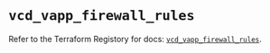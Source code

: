 # `vcd_vapp_firewall_rules`

Refer to the Terraform Registory for docs: [`vcd_vapp_firewall_rules`](https://registry.terraform.io/providers/vmware/vcd/3.10.0/docs/resources/vapp_firewall_rules).
